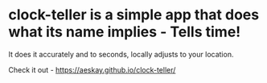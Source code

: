 # clock-teller is a simple app that does what its name implies - Tells time! 
It does it accurately and to seconds, locally adjusts to your location.

Check it out - https://aeskay.github.io/clock-teller/
